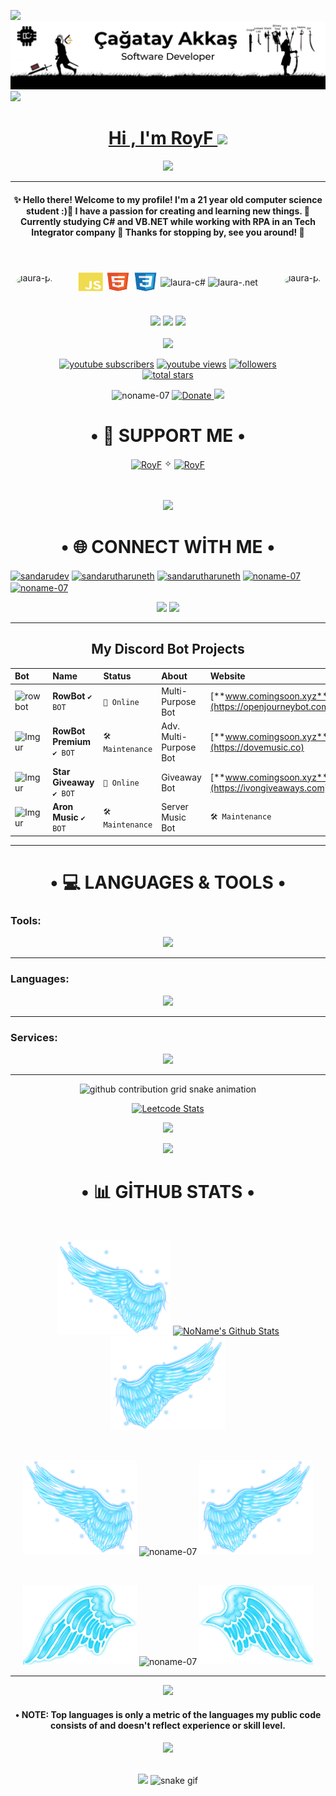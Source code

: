 <a href="https://github.com/404"><img src="https://user-images.githubusercontent.com/73097560/115834477-dbab4500-a447-11eb-908a-139a6edaec5c.gif"></a>
![MasterHead](https://github.com/noname-07/noname-07/blob/main/img/Github%20Banner.jpg)
<a href="https://github.com/404"><img src="https://user-images.githubusercontent.com/73097560/115834477-dbab4500-a447-11eb-908a-139a6edaec5c.gif"></a>
<!-- ![](https://komarev.com/ghpvc/?username=noname-07&color=blue) -->
<div align="center">
 <a href="https://github.com/noname-07">
  <h1 align="center">Hi , I'm RoyF <img src="https://media.giphy.com/media/hvRJCLFzcasrR4ia7z/giphy.gif" width="35"></h1>
<p align="center">
 
  <a href="https://github.com/DenverCoder1/readme-typing-svg"><img src="https://readme-typing-svg.herokuapp.com?lines=Computer+Science+Student;Full+Stack+Web+Developer;DS%20|%20AI%20|%20ML%20Enthusiast;Graphic%20Designer;Always%20learning%20new%20things&center=true&width=500&height=50"></a>
 </p>
<hr/>
<!-- <h4 align="center">I'm a web developer and im currently learning programming languages like javascript, python, c++ etc.</h4> -->
<div align="center">
<!--
<img align="center" alt="zerotwo-pic" height="150" style="border-radius:50px;" src="https://media.giphy.com/media/O7b01gFko9Ohy/giphy.gif">
<img align="center" alt="zerotwo-pic" height="150" style="border-radius:50px;" src="https://c.tenor.com/yvGNPPoeZckAAAAC/darling-in.gif">
<img align="center" alt="zerotwo-pic" height="150" style="border-radius:50px;" src="https://media.giphy.com/media/eHQ5BsgBIBIGI/giphy.gif">
<img align="center" alt="zerotwo-pic" height="150" style="border-radius:50px;" src="https://media.giphy.com/media/j4h4FTCSkdfry/giphy.gif">
-->
  
  
  <div>
    
  <!-- <img align="center" height="165em" src="https://github-readme-stats.vercel.app/api?username=laurasiiia&show_icons=true&theme=tokyonight&include_all_commits=true&count_private=true"/>
  <img align="center" height="165em" src="https://github-readme-stats.vercel.app/api/top-langs/?username=laurasiiia&layout=compact&langs_count=7&theme=tokyonight"/> -->
   
</div>
  


  #### ✨ Hello there! Welcome to my profile! I'm a 21 year old computer science student :)👾 I have a passion for creating and learning new things. 🎨 Currently studying C# and VB.NET while working with RPA in an Tech Integrator company 🌱 Thanks for stopping by, see you around! 🌸
  
  
  #
  
<div style="display: inline_block" ><br>

  <img align="left" alt="laura-pic" height="150" style="border-radius:50px;" src="https://media.giphy.com/media/9vjgaOecdyJL38m03z/giphy.gif">

  <img align="center" alt="laura-Js" height="30" width="40" src="https://raw.githubusercontent.com/devicons/devicon/master/icons/javascript/javascript-plain.svg">
  <img align="center" alt="laura-HTML" height="30" width="40" src="https://raw.githubusercontent.com/devicons/devicon/master/icons/html5/html5-original.svg">
  <img align="center" alt="laura-CSS" height="30" width="40" src="https://raw.githubusercontent.com/devicons/devicon/master/icons/css3/css3-original.svg">
  <img align="center" alt="laura-c#" height="30" width"40" src="https://cdn.jsdelivr.net/gh/devicons/devicon/icons/csharp/csharp-original.svg" />
  <img align="center" alt="laura-.net" heigth="30" width="40" src="https://cdn.jsdelivr.net/gh/devicons/devicon/icons/dot-net/dot-net-plain.svg" />
          
          
 
  <img align="right" alt="laura-pic" height="150" style="border-radius:50px;" src="https://media.giphy.com/media/9vjgaOecdyJL38m03z/giphy.gif">
</div>
  
  #
  
<div> 
  <a href="https://www.linkedin.com/in/laura-loyola-5195aa213/" target="_blank"><img src="https://img.shields.io/badge/-LinkedIn-%230077B5?style=for-the-badge&logo=linkedin&logoColor=white" target="_blank"></a> 
  <a href="https://www.instagram.com/laurasiiia_/" target="_blank"><img src="https://img.shields.io/badge/-Instagram-%23E4405F?style=for-the-badge&logo=instagram&logoColor=white" target="_blank"></a>
  <a href = "mailto:lauraloyolarpeixoto@outlook.com"><img src="https://img.shields.io/badge/Microsoft_Outlook-0078D4?style=for-the-badge&logo=microsoft-outlook&logoColor=white" target="_blank"></a>
  
  </div>
<br>
  <a href="https://github.com/404"><img src="https://user-images.githubusercontent.com/73097560/115834477-dbab4500-a447-11eb-908a-139a6edaec5c.gif"></a>
  <p align="center">
      <a href="https://www.youtube.com/@mr.lawres?sub_confirmation=1">
         <img alt="youtube subscribers" title="Subscribe" src="https://custom-icon-badges.demolab.com/youtube/channel/subscribers/UCHrG-vbJeo7jqbOc5v53_7A?color=%23E05D44&label=SUBSCRIBE&logo=video&logoColor=white&style=for-the-badge&labelColor=CE4630"/></a> 
      <a href="https://www.youtube.com/@mr.lawres/videos">
         <img alt="youtube views" title="YouTube Views" src="https://custom-icon-badges.demolab.com/youtube/channel/views/UCHrG-vbJeo7jqbOc5v53_7A?color=%23E1AD0E&logo=eye&logoColor=white&style=for-the-badge&labelColor=C79600"/></a> 
      <a href="https://github.com/noname-07?tab=followers">
         <img alt="followers" title="Follow me" src="https://custom-icon-badges.demolab.com/github/followers/noname-07?color=236ad3&labelColor=1155ba&style=for-the-badge&logo=person-add&label=Follow&logoColor=white"/></a>
      <a href="https://github.com/noname-07?tab=repositories&sort=stargazers">
         <img alt="total stars" title="Total stars on GitHub" src="https://custom-icon-badges.demolab.com/github/stars/noname-07?color=55960c&style=for-the-badge&labelColor=488207&logo=star"/></a>
</p>
<p align="center"> <img src="https://komarev.com/ghpvc/?username=noname-07&label=Profile%20views&color=0e75b6&style=plastic" alt="noname-07" /> <a href="https://www.youtube.com/c/noname-07">
    <img src="https://img.shields.io/badge/$-Support Me-ff69b4.svg?style=flat" alt="Donate" />
 <a href="https://github.com/404"><img src="https://user-images.githubusercontent.com/73097560/115834477-dbab4500-a447-11eb-908a-139a6edaec5c.gif"></a>
 <h1 align="center">• 💸 SUPPORT ME •</h1>
<p><a href="https://www.buymeacoffee.com/RoyF"> <img align="center" src="https://cdn.buymeacoffee.com/buttons/v2/default-yellow.png" height="50" width="210" alt="RoyF" /></a> ✧ <a href="https://ko-fi.com/RoyF"> <img align="center" src="https://cdn.ko-fi.com/cdn/kofi3.png?v=3" height="50" width="210" alt="RoyF" /></a></p><br><br>
  </a> 
<a href="https://github.com/404"><img src="https://user-images.githubusercontent.com/73097560/115834477-dbab4500-a447-11eb-908a-139a6edaec5c.gif"></a></p>
 </a>
</div>

<h1 align="center">• 🌐 CONNECT WİTH ME •</h1>
<p align="left">
<a href="https://twitter.com/royfofficial" target="blank"><img align="center" src="https://raw.githubusercontent.com/rahuldkjain/github-profile-readme-generator/master/src/images/icons/Social/twitter.svg" alt="sandarudev" height="30" width="40" /></a>
<a href="https://instagram.com/royfofficial" target="blank"><img align="center" src="https://raw.githubusercontent.com/rahuldkjain/github-profile-readme-generator/master/src/images/icons/Social/instagram.svg" alt="sandarutharuneth" height="30" width="40" /></a>
<a href="https://facebook.com/royfofficial" target="blank"><img align="center" src="https://raw.githubusercontent.com/rahuldkjain/github-profile-readme-generator/master/src/images/icons/Social/facebook.svg" alt="sandarutharuneth" height="30" width="40" /></a>    
<a href="https://www.youtube.com/c/royfofficial" target="blank"><img align="center" src="https://raw.githubusercontent.com/rahuldkjain/github-profile-readme-generator/master/src/images/icons/Social/youtube.svg" alt="noname-07" height="30" width="40" /></a>
<a href="https://www.leetcode.com/royfofficial" target="blank"><img align="center" src="https://raw.githubusercontent.com/rahuldkjain/github-profile-readme-generator/master/src/images/icons/Social/leet-code.svg" alt="noname-07" height="30" width="40" /></a>
</p>
<a href="https://discord.gg/QZ3hWeJEEp"><img src="https://discord.com/api/guilds/815613595069054996/widget.png?style=banner2"></a>
<a href="https://github.com/404"><img src="https://user-images.githubusercontent.com/73097560/115834477-dbab4500-a447-11eb-908a-139a6edaec5c.gif"></a>

---

## My Discord Bot Projects

| Bot | Name | Status | About | Website |
| :---- | :---- | :---- | :---- | :---- |
|![rowbot]([https://i.imgur.com/Mn4Tbbz.png](https://cdn.discordapp.com/attachments/1006962822363750401/1193550437966696559/RowBot.webp))| **RowBot** `✔ BOT` | `🔘 Online` | Multi-Purpose Bot | [**www.comingsoon.xyz**](https://openjourneybot.com) |
|![Imgur]([https://i.imgur.com/UmFVQjM.png](https://cdn.discordapp.com/attachments/1006962822363750401/1193550446426587256/RowBot_Premium.webp))| **RowBot Premium** `✔ BOT` | `🛠 Maintenance` | Adv. Multi-Purpose Bot | [**www.comingsoon.xyz**](https://dovemusic.co) |
|![Imgur]([https://i.imgur.com/ptQ9Rbc.png](https://cdn.discordapp.com/attachments/1006962822363750401/1193550454538387556/Star_Giveaway.webp))| **Star Giveaway** `✔ BOT` | `🔘 Online` | Giveaway Bot | [**www.comingsoon.xyz**](https://ivongiveaways.com) |
|![Imgur]([https://i.imgur.com/QxrHZaX.png](https://cdn.discordapp.com/attachments/1006962822363750401/1193550463816175647/Aron_Music.webp))| **Aron Music** `✔ BOT` | `🛠 Maintenance` | Server Music Bot | `🛠 Maintenance` |

---

# • 💻 LANGUAGES & TOOLS •
<h3 align="left">Tools:</h3>

<p align="center">
  <a href="https://skillicons.dev">
    <img src="https://skillicons.dev/icons?i=ae,androidstudio,appwrite,arduino,au,blender,git,bootstrap,codepen,bots,figma,flutter,idea,ai,md,nginx,ps,powershell,pr,unity,unreal,vscode,xd" />
  </a>
</p>

---

<h3 align="left">Languages:</h3>

<p align="center">
  <a href="https://skillicons.dev">
    <img src="https://skillicons.dev/icons?i=babel,bash,c,cs,cpp,html,css,js,docker,dotnet,electron,java,python,kotlin,mongodb,mysql,nextjs,nodejs,php,react,rust,swift,tailwind,ts,vite" />
  </a>
</p>

---

<h3 align="left">Services:</h3>

<p align="center">
  <a href="https://skillicons.dev">
    <img src="https://skillicons.dev/icons?i=aws,azure,cloudflare,devto,firebase,gcp,discord,github,heroku,netlify,vercel,replit,instagram,twitter,linkedin,postman,stackoverflow,webflow,wordpress" />
  </a>
</p>

---

<!--
![Solidity](https://img.shields.io/badge/Solidity-%23363636.svg?style=for-the-badge&logo=solidity&logoColor=white)
![Python](https://img.shields.io/badge/python-3670A0?style=for-the-badge&logo=python&logoColor=ffdd54)
![JavaScript](https://img.shields.io/badge/javascript-%23323330.svg?style=for-the-badge&logo=javascript&logoColor=%23F7DF1E)
![React](https://img.shields.io/badge/react-%2320232a.svg?style=for-the-badge&logo=react&logoColor=%2361DAFB)
![C++](https://img.shields.io/badge/-C++-365dbf.svg?logo=C%2B%2B&style=for-the-badge)
![HTML5](https://img.shields.io/badge/html5-%23E34F26.svg?style=for-the-badge&logo=html5&logoColor=white)
![CSS3](https://img.shields.io/badge/css3-%231572B6.svg?style=for-the-badge&logo=css3&logoColor=white)
![Go](https://img.shields.io/badge/go-%2300ADD8.svg?style=for-the-badge&logo=go&logoColor=white)
![Git](https://img.shields.io/badge/git-%23F05033.svg?style=for-the-badge&logo=git&logoColor=white)
![Bootstrap](https://img.shields.io/badge/bootstrap-%23563D7C.svg?style=for-the-badge&logo=bootstrap&logoColor=white)
![Jquery](https://img.shields.io/badge/jQuery-%230769AD.svg?logo=jquery&style=for-the-badge&logoColor=white)
![Next JS](https://img.shields.io/badge/Next-black.svg?logo=next.js&style=for-the-badge&logoColor=white)
![NodeJS](https://img.shields.io/badge/node.js-6DA55F?style=for-the-badge&logo=node.js&logoColor=white)
![Express.js](https://img.shields.io/badge/express.js-%23404d59.svg?style=for-the-badge&logo=express&logoColor=%2361DAFB)
![MySQL](https://img.shields.io/badge/mysql-%2300f.svg?style=for-the-badge&logo=mysql&logoColor=white)
![MongoDB](https://img.shields.io/badge/MongoDB-%234ea94b.svg?style=for-the-badge&logo=mongodb&logoColor=white)
![Java](https://img.shields.io/badge/java-%23ED8B00.svg?style=for-the-badge&logo=java&logoColor=white)
![Ubuntu](https://img.shields.io/badge/-Ubuntu-6F52B5.svg?logo=ubuntu&style=for-the-badge)
![Docker](https://img.shields.io/badge/docker-%230db7ed.svg?style=for-the-badge&logo=docker&logoColor=white)
<a href="https://github.com/404"><img src="https://user-images.githubusercontent.com/73097560/115834477-dbab4500-a447-11eb-908a-139a6edaec5c.gif"></a>
-->

<picture>
  <source media="(prefers-color-scheme: dark)" srcset="https://raw.githubusercontent.com/noname-07/noname-07/output/github-contribution-grid-snake-dark.svg">
  <source media="(prefers-color-scheme: light)" srcset="https://raw.githubusercontent.com/noname-07/noname-07/output/github-contribution-grid-snake.svg">
  <img alt="github contribution grid snake animation" src="https://raw.githubusercontent.com/noname-07/noname-07/output/github-contribution-grid-snake.svg">
</picture>

<!-- ![snake gif](https://github.com/noname-07/noname-07/blob/output/github-contribution-grid-snake.gif) -->

[![Leetcode Stats](https://leetcard.jacoblin.cool/noname-07?theme=unicorn)](https://leetcode.com/noname-07/)

![](https://github-profile-summary-cards.vercel.app/api/cards/profile-details?username=noname-07&theme=vue)

<a href="https://github.com/404"><img src="https://user-images.githubusercontent.com/73097560/115834477-dbab4500-a447-11eb-908a-139a6edaec5c.gif"></a>
# • 📊 GİTHUB STATS •

 <br />
 
  <p align="center">
  <a>
    <img heigth="160" width="182" src="https://github.com/noname-07/noname-07/blob/main/img/Bird%20Wing%20Left.png">
      <a href="https://github.com/anuraghazra/github-readme-stats"><img alt="NoName's Github Stats" src="https://github-readme-stats.vercel.app/api?username=noname-07&show_icons=true&count_private=true&theme=material-palenight" height="192px"/></a>
    <img heigth="160" width="182" src="https://github.com/noname-07/noname-07/blob/main/img/Bird%20Wing%20Right.png">
  </a>
</p>

  
<br />


 
 <p align="center">
  <a>
    <img heigth="160" width="182" src="https://github.com/noname-07/noname-07/blob/main/img/Bird%20Wing%20Left.png">
    <img align="center" src="https://github-readme-streak-stats.herokuapp.com/?user=noname-07&theme=material-palenight&hide_border=false" alt="noname-07" width="55%" />
    <img heigth="160" width="182" src="https://github.com/noname-07/noname-07/blob/main/img/Bird%20Wing%20Right.png">
  </a>
</p>
 

 
 <br />
 
  
  
  <p align="center">
  <a>
    <img heigth="160" width="182" src="https://github.com/noname-07/noname-07/blob/main/img/Bird%20Wing%20Bottom%20Left.png">
    <img align="center" src="https://github-readme-stats.vercel.app/api/top-langs/?username=noname-07&theme=material-palenight&hide_border=false&include_all_commits=false&count_private=false&layout=compact" alt="noname-07" />
    <img heigth="160" width="182" src="https://github.com/noname-07/noname-07/blob/main/img/Bird%20Wing%20Bottom%20Right.png">
  </a>
</p>
 <hr/>
<a href="https://github.com/404"><img src="https://user-images.githubusercontent.com/73097560/115834477-dbab4500-a447-11eb-908a-139a6edaec5c.gif"></a> 
  <h4 align="center"><b>• NOTE:</b> Top languages is only a metric of the languages my public code consists of and doesn't reflect experience or skill level.</h4>
 <a href="https://github.com/404"><img src="https://user-images.githubusercontent.com/73097560/115834477-dbab4500-a447-11eb-908a-139a6edaec5c.gif"></a> 
  <br>
  
  
 <!--
 [![Top Langs](https://github-readme-stats.vercel.app/api/top-langs/?username=noname-07&layout=compact&langs_count=25&title_color=0000ee&text_color=ffffff&bg_color=000000&hide_border=true)](https://github.com/noname-07/github-readme-stats)
-->


<br />

![](https://github-profile-trophy.vercel.app/?username=noname-07&theme=dracula&no-frame=false&no-bg=false&margin-w=4)
![snake gif](https://github.com/YOUR_USERNAME/YOUR_USERNAME/blob/output/github-contribution-grid-snake.gif)
<br />

<br />


